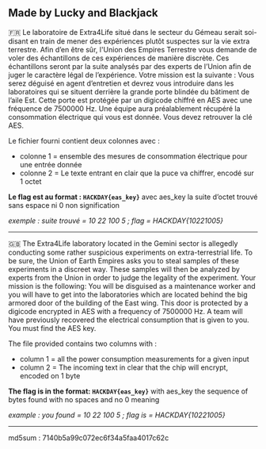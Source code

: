 Made by Lucky and Blackjack
--------------------------------------------------------------------------------------------------------------

🇫🇷 Le laboratoire de Extra4Life situé dans le secteur du Gémeau serait soi-disant en train de mener des expériences plutôt suspectes sur la vie extra terrestre. Afin d’en être sûr, l'Union des Empires Terrestre vous demande de voler des échantillons de ces expériences de manière discrète. Ces échantillons seront par la suite analysés par des experts de l’Union afin de juger le caractère légal de l’expérience.
Votre mission est la suivante :
Vous serez déguisé en agent d’entretien et devrez vous introduire dans les laboratoires qui se situent derrière la grande porte blindée du bâtiment de l’aile Est.
Cette porte est protégée par un digicode chiffré en AES avec une fréquence de 7500000 Hz.
Une équipe aura préalablement récupéré la consommation électrique qui vous est donnée. Vous devez retrouver la clé AES. 


Le fichier fourni contient deux colonnes avec : 
- colonne 1 = ensemble des mesures de consommation électrique pour une entrée donnée
- colonne 2 = Le texte entrant en clair que la puce va chiffrer, encodé sur 1 octet


**Le flag est au format : `HACKDAY{eas_key}`** avec aes_key la suite d’octet trouvé sans espace ni 0 non signification

*exemple : suite trouvé = 10 22 100 5 ; flag = HACKDAY{10221005}*

--------------------------------------------------------------------------------------------------------------
🇬🇧 The Extra4Life laboratory located in the Gemini sector is allegedly conducting some rather suspicious experiments on extra-terrestrial life. To be sure, the Union of Earth Empires asks you to steal samples of these experiments in a discreet way. These samples will then be analyzed by experts from the Union in order to judge the legality of the experiment.
Your mission is the following:
You will be disguised as a maintenance worker and you will have to get into the laboratories which are located behind the big armored door of the building of the East wing.
This door is protected by a digicode encrypted in AES with a frequency of 7500000 Hz.
A team will have previously recovered the electrical consumption that is given to you. You must find the AES key. 


The file provided contains two columns with : 
- column 1 = all the power consumption measurements for a given input
- column 2 = The incoming text in clear that the chip will encrypt, encoded on 1 byte


**The flag is in the format: `HACKDAY{eas_key}`** with aes_key the sequence of bytes found with no spaces and no 0 meaning

*example : you found = 10 22 100 5 ; flag is = HACKDAY{10221005}*

--------------------------------------------------------------------------------------------------------------
md5sum : 7140b5a99c072ec6f34a5faa4017c62c
